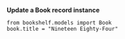 **Update a Book record instance**

```
from bookshelf.models import Book
book.title = "Nineteen Eighty-Four"
```